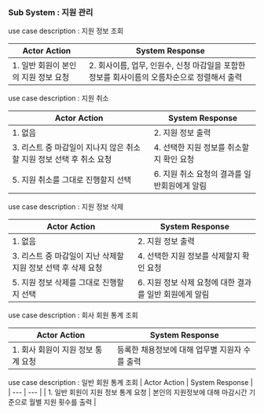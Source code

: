 ### Sub System : 지원 관리

use case description : 지원 정보 조회

| Actor Action | System Response |
| --- | --- |
| 1. 일반 회원이 본인의 지원 정보 요청 | 2. 회사이름, 업무, 인원수, 신청 마감일을 포함한 정보를 회사이름의 오름차순으로 정렬해서 출력 |

use case description : 지원 취소

| Actor Action | System Response |
| --- | --- |
| 1. 없음 | 2. 지원 정보 출력 |
| 3. 리스트 중 마감일이 지나지 않은 취소할 지원 정보 선택 후 취소 요청 | 4. 선택한 지원 정보를 취소할지 확인 요청 |
| 5. 지원 취소를 그대로 진행할지 선택 | 6. 지원 취소 요청의 결과를 일반회원에게 알림 |

use case description : 지원 정보 삭제

| Actor Action | System Response |
| --- | --- |
| 1. 없음 | 2. 지원 정보 출력 |
| 3. 리스트 중 마감일이 지난 삭제할 지원 정보 선택 후 삭제 요청 | 4. 선택한 지원 정보를 삭제할지 확인 요청 |
| 5. 지원 정보 삭제를 그대로 진행할지 선택 | 6. 지원 정보 삭제 요청에 대한 결과를 일반 회원에게 알림 |

use case description : 회사 회원 통계 조회

| Actor Action | System Response |
| --- | --- |
| 1. 회사 회원이 지원 정보 통계 요청 | 등록한 채용정보에 대해 업무별 지원자 수를 출력 |

use case description : 일반 회원 통계 조회
| Actor Action | System Response |
| --- | --- |
| 1. 일반 회원이 지원 정보 통계 요청 | 본인의 지원정보에 대해 마감시간 기준으로 월별 지원 횟수를 출력 |